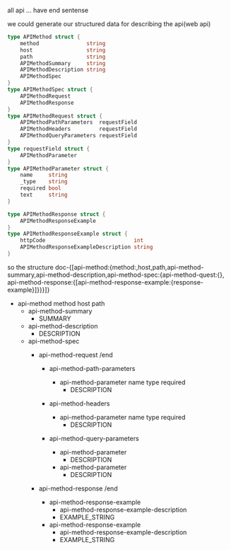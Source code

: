 all api ... have end sentense

we could generate our structured data for describing the api(web api)

```go
type APIMethod struct {
	method               string
	host                 string
	path                 string
	APIMethodSummary     string
	APIMethodDescription string
	APIMethodSpec
}
type APIMethodSpec struct {
	APIMethodRequest
	APIMethodResponse
}
type APIMethodRequest struct {
	APIMethodPathParameters  requestField
	APIMethodHeaders         requestField
	APIMethodQueryParameters requestField
}
type requestField struct {
	APIMethodParameter
}
type APIMethodParameter struct {
	name     string
	_type    string
	required bool
	text     string
}

type APIMethodResponse struct {
	APIMethodResponseExample
}
type APIMethodResponseExample struct {
	httpCode                            int
	APIMethodResponseExampleDescription string
}
```

so the structure doc-{[api-method:{method:,host,path,api-method-summary,api-method-description,api-method-spec:{api-method-quest:{}, api-method-response:{[api-method-response-example:{response-example}]}}}]}

- api-method method host path
    - api-method-summary
        - SUMMARY
    - api-method-description
        - DESCRIPTION
    - api-method-spec
        - api-method-request /end
            - api-method-path-parameters
                - api-method-parameter name type required 
                    - DESCRIPTION
            - api-method-headers
                - api-method-parameter name type required 
                    - DESCRIPTION

            - api-method-query-parameters
                - api-method-parameter 
                    - DESCRIPTION
                - api-method-parameter 
                    - DESCRIPTION

        - api-method-response /end
            - api-method-response-example
                - api-method-response-example-description
                - EXAMPLE_STRING
            - api-method-response-example
                - api-method-response-example-description
                - EXAMPLE_STRING


